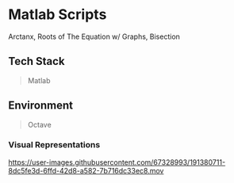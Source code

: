 # Matlab Scripts
Arctanx, Roots of The Equation w/ Graphs, Bisection

## Tech Stack
> Matlab

## Environment
> Octave


### Visual Representations
https://user-images.githubusercontent.com/67328993/191380711-8dc5fe3d-6ffd-42d8-a582-7b716dc33ec8.mov
